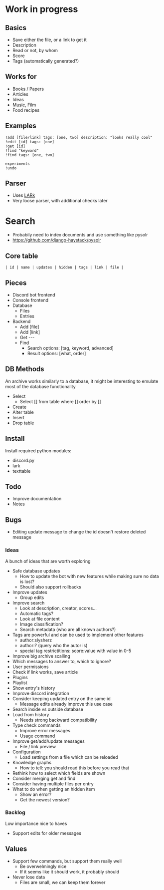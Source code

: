 # Work in progress

## Basics
- Save either the file, or a link to get it
- Description
- Read or not, by whom
- Score
- Tags (automatically generated?)

## Works for
- Books / Papers
- Articles
- Ideas
- Music, Film
- Food recipes

## Examples

```
!add [file/link] tags: [one, two] description: "looks really cool"
!edit [id] tags: [one]
!get [id]
!find "keyword"
!find tags: [one, two]

experiments
!undo
```

## Parser
- Uses [LARk](https://github.com/lark-parser/lark)
- Very loose parser, with additional checks later

# Search
- Probabily need to index documents and use something like pysolr
- https://github.com/django-haystack/pysolr

## Core table
`| id | name | updates | hidden | tags | link | file |`

## Pieces
- Discord bot frontend
- Console frontend
- Database
    - Files
    - Entries
- Backend
    - Add [file]
    - Add [link]
    - Get ---
    - Find
        - Search options: [tag, keyword, advanced]
        - Result options: [what, order]


## DB Methods
An archive works similarly to a database, it might be interesting to emulate most of the database functionality
- Select
    - Select [] from table where [] order by []
- Create
- Alter table
- Insert
- Drop table


## Install
Install required python modules:
- discord.py
- lark
- texttable


## Todo
- Improve documentation
- Notes

## Bugs
- Editing update message to change the id doesn't restore deleted message

### Ideas
A bunch of ideas that are worth exploring
- Safe database updates
    - How to update the bot with new features while making sure no data is lost?
    - Should also support rollbacks
- Improve updates
    - Group edits
- Improve search
    - Look at description, creator, scores...
    - Automatic tags?
    - Look at file content
    - Image classification?
    - Search metadata (who are all known authors?)
- Tags are powerful and can be used to implement other features
    - author:slysherz
    - author:? (query who the autor is)
    - special tag restrictitions: score:value with value in 0-5
- Improve big archive scalling
- Which messages to answer to, which to ignore?
- User permissions
- Check if link works, save article
- Plugins
- Playlist
- Show entry's history
- Improve discord integration
- Consider keeping updated entry on the same id
    - Message edits already improve this use case
- Search inside vs outside database
- Load from history
    - Needs strong backward compatibility
- Type check commands
    - Improve error messages
    - Usage command
- Improve get/add/update messages
    - File / link preview
- Configuration
    - Load settings from a file which can be reloaded
- Knowledge graphs
    - How to tell: you should read this before you read that
- Rethink how to select which fields are shown
- Consider merging get and find
- Consider having multiple files per entry
- What to do when getting an hidden item
    - Show an error?
    - Get the newest version?

### Backlog
Low importance nice to haves
- Support edits for older messages

## Values
- Support few commands, but support them really well
    - Be overwelmingly nice
    - If it seems like it should work, it probably should
- Never lose data
    - Files are small, we can keep them forever